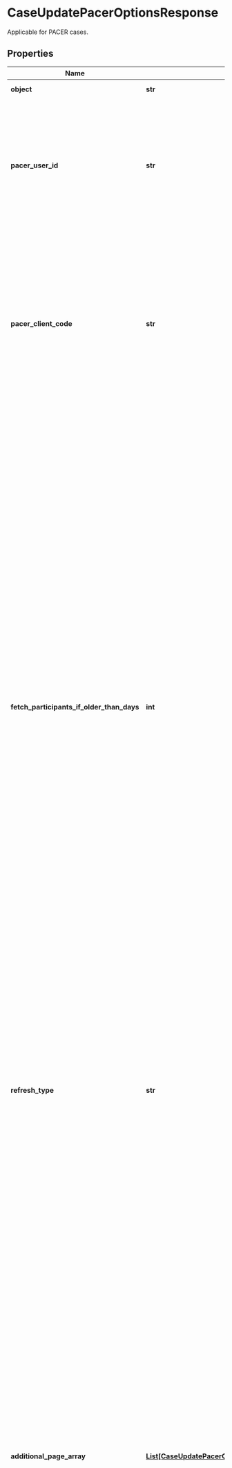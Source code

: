 # CaseUpdatePacerOptionsResponse

Applicable for PACER cases.

## Properties

Name | Type | Description | Notes
------------ | ------------- | ------------- | -------------
**object** | **str** | Name of the object. | [default to 'CaseUpdatePacerOptionsResponse']
**pacer_user_id** | **str** | **Your PACER credentials username. This is mandatory when a PACER Case is being requested in the API. For Non PACER cases this is not mandatory. Suppose your request consists of Non PACER and PACER Cases then this needs to be passed becuase you are requesting a PACER case too.** | 
**pacer_client_code** | **str** | This is mandatory if your setting in PACER website is set to Yes for the flag &#x60;Require Client Code?&#x60; under &#x60;Set PACER Billing Preferences&#x60; page. The client code is a text field entered by users upon login that can be used to track usage by person, client matter number, or other meaningful entry up to 32 characters, comprising the following:    Alphabetic characters (A-Z or a-z)    Numeric digits (0-9)   Period (.)    Underscore (_)    Hyphen (-)    Slash (/) | 
**fetch_participants_if_older_than_days** | **int** | **Currently this option is only applicable for Federal PACER cases. You can limit how often parties and attorneys for a PACER case are fetched to reduce your PACER fees. If you are tracking cases daily or hourly you could easily end up with a large PACER bill.**  **Use Case: Cases are typically updated to check for new docket entry filings. However every update to PACER case costs money. Participants for a case change less often than docket entry filings. So fetching participants for every update might result in unnecessary PACER costs; especially on cases which have a lot of parties and attorneys. So instead of getting charged the minimum cost of $0.10 for an update which might have had few docket entries, you could end up spending $3 for every update because there were a lot of parties for that case that were also fetched.**  **With this option you can choose when to fetch parties for case based on when was it last fetched.** You can limit how often this participants are fetched in a PACER case to keep your PACER costs under control.  Min days is 0 and Max days is 100.  Example: 1.  Specifying a value of 0 ensures that participants are fetched from PACER for this case update irrespective of when the participants were last fetched. 2.  Specifying a value of 30 ensures that participants are fetched from PACER for this case update only if the last fetch was older than 30 days.  | [default to 0]
**refresh_type** | **str** | This flag determines whether to pull only new or pull all the docket entries for a PACER case being requested.  Only one of the two values is allowed: -   fetchNewDocketEntries:     &gt;   Updates the PACER case with only new docket entries that have been added after the previous update of the case being requested. -   fetchAllDocketEntries:     &gt;   Updates the PACER case by re-parsing all dockets from #1 till latest docket entry available.  | [default to 'fetchNewDocketEntries']
**additional_page_array** | [**List[CaseUpdatePacerOptionsAdditionalPageArrayInner]**](CaseUpdatePacerOptionsAdditionalPageArrayInner.md) | Currently this option is only applicable for Federal PACER cases. The default behavior of the Case Update is to fetch the Docket Report from PACER which includes the parties and attorneys too.  However if you need to fetch information for other pages in PACER you will need to specify it here. - associatedCases: &gt; This will fetch the Associated Cases page in PACER if available. This page consists of related cases especially applicable for Multi-District Litigation cases and Member Cases. Including this option will internally link all related cases in our system. Data from this page will be available via the Related Cases API. - caseSummary: &gt; This will fetch the Case Summary page in PACER if available. This page consists of additional case info which is not present in the Docket Report page. Data from this page will be structured and available as response in the Case API’s &#x60;&#x60;&#x60;additional_info&#x60;&#x60;&#x60; field. - listOfCreditors: &gt; This page will fetch the “List Of Creditors” page for PACER Bankruptcy cases of case type \&quot;bk\&quot;. Note that this page cannot be extracted for Bankruptcy cases of case type \&quot;ap\&quot; (Adversary Proceedings). This page consists of the Creditor information like the name and address of the Creditors. Data from this page will be structured and available as response in the Case API.  | 

## Example

```python
from unicourt.models.case_update_pacer_options_response import CaseUpdatePacerOptionsResponse

# TODO update the JSON string below
json = "{}"
# create an instance of CaseUpdatePacerOptionsResponse from a JSON string
case_update_pacer_options_response_instance = CaseUpdatePacerOptionsResponse.from_json(json)
# print the JSON string representation of the object
print(CaseUpdatePacerOptionsResponse.to_json())

# convert the object into a dict
case_update_pacer_options_response_dict = case_update_pacer_options_response_instance.to_dict()
# create an instance of CaseUpdatePacerOptionsResponse from a dict
case_update_pacer_options_response_from_dict = CaseUpdatePacerOptionsResponse.from_dict(case_update_pacer_options_response_dict)
```
[[Back to Model list]](../README.md#documentation-for-models) [[Back to API list]](../README.md#documentation-for-api-endpoints) [[Back to README]](../README.md)


